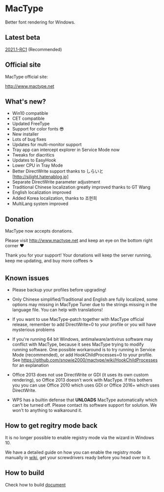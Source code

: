 MacType
========================

Better font rendering for Windows.

Latest beta
------------------

[2021.1-RC1](https://github.com/snowie2000/mactype/releases) (Recommended)

Official site
------------------

MacType official site: 

http://www.mactype.net

What's new?
------------------

- Win10 compatible
- CET compatible
- Updated FreeType
- Support for color fonts :sunglasses:
- New installer
- Lots of bug fixes
- Updates for multi-monitor support
- Tray app can intercept explorer in Service Mode now
- Tweaks for diacritics
- Updates to EasyHook
- Lower CPU in Tray Mode
- Better DirectWrite support thanks to しらいと[http://silight.hatenablog.jp]
- Separate DirectWrite parameter adjustment
- Traditional Chinese localization greatly improved thanks to GT Wang
- English localization improved
- Added Korea localization, thanks to 조현희
- MultiLang system improved

Donation
------------------

MacType now accepts donations. 

Please visit http://www.mactype.net and keep an eye on the bottom right corner :heart:

Thank you for your support! Your donations will keep the server running, keep me updating, and buy more coffees :coffee:

Known issues
---------------

- Please backup your profiles before upgrading!

- Only Chinese simplified/Traditional and English are fully localized, some options may missing in MacType Tuner due to the strings missing in the language file. You can help with translations!

- If you want to use MacType-patch together with MacType official release, remember to add DirectWrite=0 to your profile or you will have mysterious problems

- If you're running 64 bit Windows, antimalware/antivirus software may conflict with MacType, because it sees MacType trying to modify running software. One possible workaround is to try running in Service Mode (recommended), or add HookChildProcesses=0 to your profile. See https://github.com/snowie2000/mactype/wiki/HookChildProcesses for an explanation

- Office 2013 does not use DirectWrite or GDI (it uses its own custom rendering), so Office 2013 doesn't work with MacType. If this bothers you you can use Office 2010 which uses GDI or Office 2016+ which uses DirectWrite.

- WPS has a builtin defense that **UNLOADS** MacType automatically which can't be turned off. Please contact its software support for solution. We won't to anything to walkaround it.

How to get regitry mode back
-------------

It is no longer possible to enable registry mode via the wizard in Windows 10. 

We have a detailed guide on how you can enable the registry mode manually in [wiki](https://github.com/snowie2000/mactype/wiki/Enable-registry-mode-manually), get your screwdrivers ready before you head over to it.

How to build
-------------

Check how to build [document](https://github.com/snowie2000/mactype/blob/master/doc/HOWTOBUILD.md)

